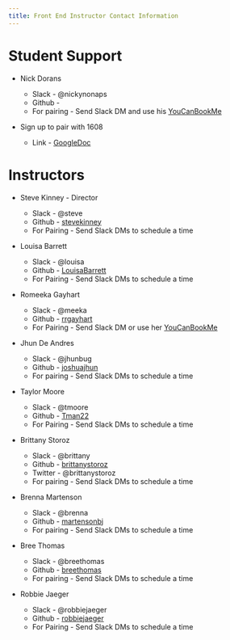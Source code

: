 ```yaml
---
title: Front End Instructor Contact Information
---
```


# Student Support

* Nick Dorans
  * Slack - @nickynonaps
  * Github -
  * For pairing - Send Slack DM and use his [YouCanBookMe](https://nicholasdorans.youcanbook.me/)


* Sign up to pair with 1608
  *  Link - [GoogleDoc](https://docs.google.com/spreadsheets/d/1QQmWfs3yZVrEfO-z0THEjZNxKMksvFije_p1SeZJzp8/edit)

# Instructors

* Steve Kinney - Director
  * Slack - @steve
  * Github - [stevekinney](https://github.com/stevekinney)
  * For Pairing - Send Slack DMs to schedule a time

* Louisa Barrett
  * Slack - @louisa
  * Github - [LouisaBarrett](https://github.com/LouisaBarrett)
  * For Pairing - Send Slack DMs to schedule a time

* Romeeka Gayhart
  * Slack - @meeka
  * Github - [rrgayhart](https://github.com/rrgayhart)
  * For Pairing - Send Slack DM or use her [YouCanBookMe](https://meeka.youcanbook.me/)

* Jhun De Andres
  * Slack - @jhunbug
  * Github - [joshuajhun](https://github.com/joshuajhun)
  * For pairing - Send Slack DMs to schedule a time

* Taylor Moore
  * Slack - @tmoore
  * Github - [Tman22](https://github.com/Tman22)
  * For Pairing - Send Slack DMs to schedule a time

* Brittany Storoz
  * Slack - @brittany
  * Github - [brittanystoroz](https://github.com/brittanystoroz)
  * Twitter - @brittanystoroz
  * For pairing - Send Slack DMs to schedule a time

* Brenna Martenson
  * Slack - @brenna
  * Github - [martensonbj](https://github.com/martensonbj)
  * For pairing - Send Slack DMs to schedule a time

* Bree Thomas
  * Slack - @breethomas
  * Github - [breethomas](https://github.com/breethomas)
  * For pairing - Send Slack DMs to schedule a time

* Robbie Jaeger
  * Slack - @robbiejaeger
  * Github - [robbiejaeger](https://github.com/robbiejaeger)
  * For Pairing - Send Slack DMs to schedule a time
